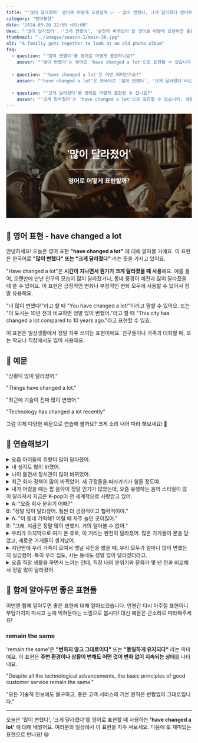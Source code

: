 ```yaml
---
title: "'많이 달라졌어' 영어로 어떻게 표현할까 📈 - 많이 변했다, 크게 달라졌다 영어로"
category: "영어표현"
date: "2024-03-20 22:59 +09:00"
desc: "'많이 달라졌어', '크게 변했어', '완전히 바뀌었어'를 영어로 어떻게 표현하면 좋을까요? '우리 동네가 많이 달라졌어', '시대가 크게 변했어' 등을 영어로 표현하는 법을 배워봅시다. 다양한 예문을 통해서 연습하고 본인의 표현으로 만들어 보세요."
thumbnail: "../images/season-1/main-36.jpg"
alt: "A familiy gets together to look at an old photo album"
faq:
  - question: "'많이 변했다'를 영어로 어떻게 표현하나요?"
    answer: "'많이 변했다'는 영어로 'have changed a lot'으로 표현할 수 있습니다. 예를 들어, 'You have changed a lot since high school'은 '너는 고등학교 때부터 많이 변했어'라는 의미입니다."

  - question: "'have changed a lot'은 어떤 의미인가요?"
    answer: "'have changed a lot'은 한국어로 '많이 변했다', '크게 달라졌다'라는 의미입니다. 시간이 지나면서 무언가가 크게 달라졌을 때 사용합니다. 긍정적인 변화나 부정적인 변화 모두에 사용할 수 있는 표현입니다."

  - question: "'크게 달라졌다'를 영어로 어떻게 표현할 수 있나요?"
    answer: "'크게 달라졌다'는 'have changed a lot'으로 표현할 수 있습니다. 예를 들어, 'This neighborhood has changed a lot in the past few years'는 '이 동네가 몇 년 사이에 크게 달라졌어'라고 말할 수 있습니다."
---
```


![많이 달라졌어 영어표현](../images/season-1/main-36.jpg)

## 🌟 영어 표현 - have changed a lot

안녕하세요! 오늘은 영어 표현 **"have changed a lot"** 에 대해 알아볼 거예요. 이 표현은 한국어로 **"많이 변했다" 또는 "크게 달라졌다"** 라는 뜻을 가지고 있어요.

"Have changed a lot"은 **시간이 지나면서 뭔가가 크게 달라졌을 때 사용**해요. 예를 들어, 오랜만에 만난 친구의 모습이 많이 달라졌거나, 동네 풍경이 예전과 많이 달라졌을 때 쓸 수 있어요. 이 표현은 긍정적인 변화나 부정적인 변화 모두에 사용할 수 있어서 정말 유용해요.

"너 많이 변했다!"라고 할 때 "You have changed a lot!"이라고 말할 수 있어요. 또는 "이 도시는 10년 전과 비교하면 정말 많이 변했어."라고 할 때 "This city has changed a lot compared to 10 years ago."라고 표현할 수 있죠.

이 표현은 일상생활에서 정말 자주 쓰이는 표현이에요. 친구들이나 가족과 대화할 때, 또는 학교나 직장에서도 많이 사용돼요.

<script async src="https://pagead2.googlesyndication.com/pagead/js/adsbygoogle.js?client=ca-pub-1465612013356152"
     crossorigin="anonymous"></script>
<!-- engple-horizontal-ad -->

<ins class="adsbygoogle"
     style="display:block"
     data-ad-client="ca-pub-1465612013356152"
     data-ad-slot="2106896038"
     data-ad-format="auto"
     data-full-width-responsive="true"></ins>

<script>
     (adsbygoogle = window.adsbygoogle || []).push({});
</script>

## 📖 예문

"상황이 많이 달라졌어."

"Things have changed a lot."

"최근에 기술이 진짜 많이 변했어."

"Technology has changed a lot recently"

그럼 이제 다양한 예문으로 연습해 볼까요? 크게 소리 내어 따라 해보세요! 🚀

## 💬 연습해보기

<details>
  <summary>요즘 아이들의 취향이 많이 달라졌어.</summary>
  <span>Kids' tastes have changed a lot these days.</span>
</details>

<details>
  <summary>내 생각도 많이 바꼈어.</summary>
  <span>My thoughts have changed a lot too.</span>
</details>

<details>
<summary>나이 들면서 정치관이 많이 바뀌었어.</summary>
<span>My views on politics have changed a lot as I've gotten older.</span>
</details>

<details>
<summary>최근 회사 정책이 많이 바뀌었어. 새 규정들을 따라가기가 힘들 정도야.</summary>
<span>Our company policies have changed a lot recently. <a href="/blog/in-english/111.hard-to/">It's been hard to</a> <a href="/blog/vocab-1/027.keep-up-with/">keep up with</a> all the new rules.</span>
</details>

<details>
  <summary>내가 어렸을 때는 팝 음악이 정말 인기가 많았는데, 요즘 유행하는 음악 스타일이 많이 달라져서 지금은 K-pop이 전 세계적으로 사랑받고 있어.</summary>
<span>When I was younger, pop music was really popular, but the music style that's popular these days has changed a lot, with K-pop being loved all around the world now.</span>
</details>

<details>
  <summary>A: "요즘 회사 분위기 어때?"<br>B: "정말 많이 달라졌어. 훨씬 더 긍정적이고 협력적이야."</summary>
  <span>A: "How's the atmosphere at work these days?"<br>B: "It has changed a lot. It's much more positive and collaborative."</span>
</details>

<details>
  <summary>A: "이 동네 기억해? 어릴 때 자주 놀던 곳이잖아."<br> B: "그래, 지금은 정말 많이 변했지. 거의 알아볼 수 없어."</summary>
<span>A: "Remember this neighborhood? Where we <a href="/blog/in-english/143.used-to/">used to</a> play as kids."<br> B: "Yeah, it has changed a lot now. Hardly recognizable."</span>
</details>

<details>
  <summary>우리가 마지막으로 여기 온 후로, 이 거리는 완전히 달라졌어. 많은 가게들이 문을 닫았고, 새로운 가게들이 생겨났어.</summary>
<span>Since we last came here, this street has changed a lot. Many stores have closed, and new ones have opened.</span>
</details>

<details>
  <summary>지난번에 우리 가족이 모여서 옛날 사진을 봤을 때, 우리 모두가 얼마나 많이 변했는지 실감했어. 특히 우리 집도, 사는 동네도 정말 많이 달라졌더라고.</summary>
<span>The last time our family <a href="/blog/in-english/158.get-together/">got together</a> to look at old photos, we all <a href="/blog/in-english/166.realize/">realized</a> how much we had changed. Especially our house and the neighborhood we live in have changed a lot.</span>
</details>

<details>
  <summary>요즘 직장 생활을 하면서 느끼는 건데, 직장 내의 분위기와 문화가 몇 년 전과 비교해서 정말 많이 달라졌어.</summary>
  <span>It's something I've <a href="/blog/in-english/061.notice/">noticed</a> while working these days. The atmosphere and culture at work have changed a lot compared to a few years ago.</span>
</details>

## 🤝 함께 알아두면 좋은 표현들

이번엔 함께 알아두면 좋은 표현에 대해 알아보겠습니다. 언젠간 다시 마주칠 표현이니 부담가지지 마시고 눈에 익혀둔다는 느낌으로 봅시다! 대신 예문은 큰소리로 따라해주세요!

### remain the same

'remain the same'은 **"변하지 않고 그대로이다"** 또는 **"동일하게 유지되다"** 라는 의미예요. 이 표현은 **주변 환경이나 상황이 변해도 어떤 것이 변화 없이 지속되는 상태**를 나타내요.

"Despite all the technological advancements, the basic principles of good customer service remain the same."

"모든 기술적 진보에도 불구하고, 좋은 고객 서비스의 기본 원칙은 변함없이 그대로입니다."

---

오늘은 '많이 변했다', '크게 달라졌다'를 영어로 표현할 때 사용하는 **'have changed a lot'** 에 대해 배웠어요. 여러분의 일상에서 이 표현을 자주 써보세요. 다음에 또 재미있는 표현으로 만나요! 😃
